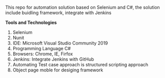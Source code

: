 This repo for automation solution based on Selenium and C#, the solution include buidling framework, integrate with Jenkins

**Tools and Technologies**

1. Selenium
2. Nunit
3. IDE: Microsoft Visual Studio Community 2019
4. Programming Language C#
5. Browsers: Chrome, IE, Firfox
6. Jenkins: Integrate Jenkins with GitHub
7. Automating Test case approach is structured scripting approach
8. Object page moble for desiging framework
